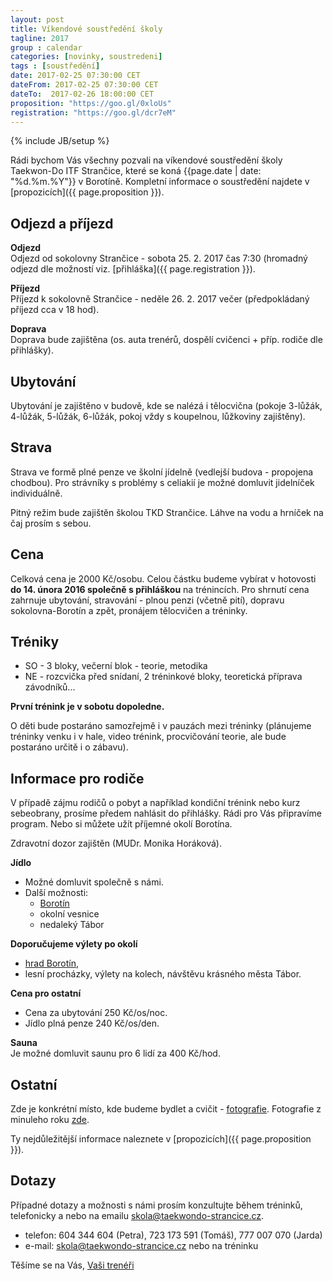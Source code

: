 ```yaml
---
layout: post
title: Víkendové soustředění školy
tagline: 2017
group : calendar
categories: [novinky, soustredeni]
tags : [soustředění]
date: 2017-02-25 07:30:00 CET
dateFrom: 2017-02-25 07:30:00 CET
dateTo:  2017-02-26 18:00:00 CET
proposition: "https://goo.gl/0xloUs"
registration: "https://goo.gl/dcr7eM"
---
```

{% include JB/setup %}

Rádi bychom Vás všechny pozvali na víkendové soustředění školy Taekwon-Do ITF Strančice, které se koná {{page.date | date: "%d.%m.%Y"}} v Borotíně.
Kompletní informace o soustředění najdete v [propozicích]({{ page.proposition }}).

## Odjezd a příjezd

**Odjezd**  
Odjezd od sokolovny Strančice - sobota 25. 2. 2017 čas 7:30 (hromadný odjezd dle možností viz. [přihláška]({{ page.registration }}).

**Příjezd**  
Příjezd k sokolovně Strančice - neděle 26. 2. 2017 večer (předpokládaný příjezd cca v 18 hod).

**Doprava**  
Doprava bude zajištěna (os. auta trenérů, dospělí cvičenci + příp. rodiče dle přihlášky).

## Ubytování

Ubytování je zajištěno v budově, kde se nalézá i tělocvična (pokoje
3-lůžák, 4-lůžák, 5-lůžák, 6-lůžák, pokoj vždy s koupelnou, lůžkoviny
zajištěny).

## Strava

Strava ve formě plné penze ve školní jídelně (vedlejší budova - propojena chodbou).
Pro strávníky s problémy s celiakií je možné domluvit jidelníček individuálně.

Pitný režim bude zajištěn školou TKD Strančice. Láhve na vodu a hrníček na
čaj prosím s sebou.

## Cena

Celková cena je 2000 Kč/osobu. Celou částku budeme vybírat v hotovosti **do 14. února 2016 společně s přihláškou** na trénincích.
Pro shrnutí cena zahrnuje ubytování, stravování - plnou penzi (včetně pití), dopravu sokolovna-Borotín a zpět, pronájem tělocvičen a tréninky.

## Tréniky

- SO - 3 bloky, večerní blok - teorie, metodika
- NE - rozcvička před snídaní, 2 tréninkové bloky, teoretická příprava závodníků... 

**První trénink je v sobotu dopoledne.**

O děti bude postaráno samozřejmě i v pauzách mezi tréninky (plánujeme
tréninky venku i v hale, video trénink, procvičování teorie, ale bude
postaráno určitě i o zábavu).

## Informace pro rodiče

V případě zájmu rodičů o pobyt a například kondiční trénink nebo kurz sebeobrany, prosíme předem
nahlásit do přihlášky. Rádi pro Vás připravíme program. Nebo si můžete užít příjemné okolí
Borotína.

Zdravotní dozor zajištěn (MUDr. Monika Horáková).

**Jídlo**  
- Možné domluvit společně s námi.
- Další možnosti:
  - [Borotín](http://www.borotin.cz/hostinec-u-kostela/)
  - okolní vesnice
  - nedaleký Tábor

**Doporučujeme výlety po okolí**  

- [hrad Borotín](http://www.borotin.cz/hrad-borotin-a-barokni-hospodarsky-dvur/),
- lesní procházky, výlety na kolech, návštěvu krásného města Tábor.

**Cena pro ostatní**  

- Cena za ubytování 250 Kč/os/noc.
- Jídlo plná penze 240 Kč/os/den.

**Sauna**  
Je možné domluvit saunu pro 6 lidí za 400 Kč/hod.

## Ostatní  
Zde je konkrétní místo, kde budeme bydlet a cvičit - [fotografie](http://www.halaborotin.cz/fotogalerie.php).
Fotografie z minuleho roku [zde](https://goo.gl/YXLl4L).

Ty nejdůležitější informace naleznete v [propozicích]({{ page.proposition }}).

## Dotazy

Případné dotazy a možnosti s námi prosím konzultujte během tréninků, telefonicky a nebo na emailu <a href="mailto:skola@taekwondo-strancice.cz">skola@taekwondo-strancice.cz</a>.

- telefon: 604 344 604 (Petra), 723 173 591 (Tomáš), 777 007 070 (Jarda)
- e-mail: skola@taekwondo-strancice.cz nebo na tréninku

Těšíme se na Vás, [Vaši trenéři](/treneri)
